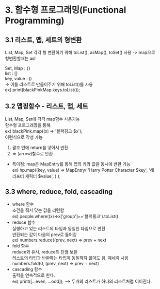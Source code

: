 # 3. 함수형 프로그래밍(Functional Programming)
## 3.1 리스트, 맵, 세트의 형변환
List, Map, Set 각각 형 변환하기 위해 
toList(), asMap(), toSet() 사용
-> map으로 형변환할때는 as!

Set, Map : {}   
list : []   
key, value : ()   
-> 이를 리스트로 만들어주기 위해  toList()를 사용   
ex) print(blackPinkMap.keys.toList());
## 3.2 맵핑함수 - 리스트, 맵, 세트
List, Map, Set에 각각 map함수 사용가능   
함수형 프로그래밍을 통해   
ex) blackPink.map((x) => '블랙핑크 $x');   
이런식으로 작성 가능
1) 괄호 안에 return을 넣어서 반환   
2) => (arrow)함수로 반환
- 특이점:
map은 MapEntry를 통해 맵의 키와 값을 동시에 반환 가능   
ex) hp.map((key, value) => MapEntry(
    'Harry Potter Character $key',
    '해리포터 캐릭터 $value',
      )
  );

## 3.3 where, reduce, fold, cascading
* where 함수   
  조건을 줘서 맞는 값을 리턴함   
  ex) people.where((x)=>x['group']=='블랙핑크').toList()   
* reduce 함수   
  실행하고 있는 리스트의 타입과 동일한 타입으로 반환   
  반환되는 값이 다음의 prev로 들어감   
  ex) numbers.reduce((prev, next) => prev + next   
* fold 함수   
  reduce와 유사, reduce의 단점 보완   
  리스트의 타입과 반환하는 타입이 동일하지 않아도 됨, 제네릭 사용   
  numbers.fold<int>(0, (prev, next) => prev + next)   
* cascading 함수   
  출력을 연속적으로 한다.   
  ex) print([...even, ...odd]); --> 두개의 리스트가 하나의 리스트처럼 이어진다.
